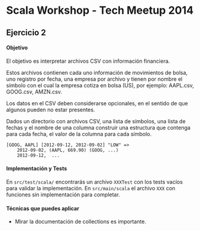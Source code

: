
# Scala Workshop - Tech Meetup 2014

## Ejercicio 2

#### Objetivo

El objetivo es interpretar archivos CSV con información financiera.

Estos archivos contienen cada uno información de movimientos de bolsa, uno registro por fecha, una empresa por archivo y
tienen por nombre el símbolo con el cual la empresa cotiza en bolsa (US), por ejemplo: AAPL.csv, GOOG.csv, AMZN.csv.

Los datos en el CSV deben considerarse opcionales, en el sentido de que algunos pueden no estar presentes.

Dados un directorio con archivos CSV, una lista de símbolos, una lista de fechas y el nombre de una columna construir
una estructura que contenga para cada fecha, el valor de la columna para cada símbolo.



    [GOOG, AAPL] [2012-09-12, 2012-09-02] "LOW" =>
        2012-09-02, (AAPL, 669.90) (GOOG, ...)
        2012-09-12,  ...

#### Implementación y Tests

En `src/test/scala/` encontrarás un archivo `XXXTest` con los tests vacíos para validar la implementación.
En `src/main/scala` el archivo `XXX` con funciones sin implementación para completar.

#### Técnicas que puedes aplicar

* Mirar la documentación de collections es importante.


